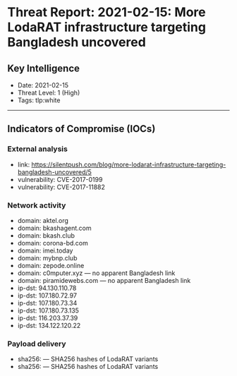 # Threat Report: 2021-02-15: More LodaRAT infrastructure targeting Bangladesh uncovered


## Key Intelligence
* Date: 2021-02-15
* Threat Level: 1 (High)
* Tags: tlp:white

---

## Indicators of Compromise (IOCs)
### External analysis
* link: https://silentpush.com/blog/more-lodarat-infrastructure-targeting-bangladesh-uncovered/5
* vulnerability: CVE-2017-0199
* vulnerability: CVE-2017-11882

### Network activity
* domain: aktel.org
* domain: bkashagent.com
* domain: bkash.club
* domain: corona-bd.com
* domain: imei.today
* domain: mybnp.club
* domain: zepode.online
* domain: c0mputer.xyz — no apparent Bangladesh link
* domain: piramidewebs.com — no apparent Bangladesh link
* ip-dst: 94.130.110.78
* ip-dst: 107.180.72.97
* ip-dst: 107.180.73.34
* ip-dst: 107.180.73.135
* ip-dst: 116.203.37.39
* ip-dst: 134.122.120.22

### Payload delivery
* sha256: <sha256> — SHA256 hashes of LodaRAT variants
* sha256: <sha256> — SHA256 hashes of LodaRAT variants
